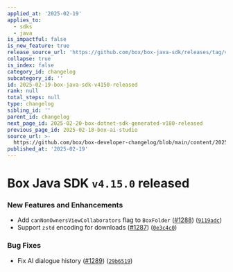 ```yaml
---
applied_at: '2025-02-19'
applies_to:
  - sdks
  - java
is_impactful: false
is_new_feature: true
release_source_url: 'https://github.com/box/box-java-sdk/releases/tag/v4.15.0'
collapse: true
is_index: false
category_id: changelog
subcategory_id: ''
id: 2025-02-19-box-java-sdk-v4150-released
rank: null
total_steps: null
type: changelog
sibling_id: ''
parent_id: changelog
next_page_id: 2025-02-20-box-dotnet-sdk-generated-v180-released
previous_page_id: 2025-02-18-box-ai-studio
source_url: >-
  https://github.com/box/box-developer-changelog/blob/main/content/2025/02-19-box-java-sdk-v4150-released.md
published_at: '2025-02-19'
---
```

# Box Java SDK `v4.15.0` released

### New Features and Enhancements

* Add `canNonOwnersViewCollaborators` flag to `BoxFolder` ([#1288][1]) ([`9119adc`][2])
* Support `zstd` encoding for downloads ([#1287][3]) ([`0e3c4c0`][4])

### Bug Fixes

* Fix AI dialogue history ([#1289][5]) ([`29b6519`][6])

[1]: https://github.com/box/box-java-sdk/issues/1288

[2]: https://github.com/box/box-java-sdk/commit/9119adceae35e892e73ed61ed30cf82ad912960d

[3]: https://github.com/box/box-java-sdk/issues/1287

[4]: https://github.com/box/box-java-sdk/commit/0e3c4c07e65ef1887cd5c393e3daf98aeb50ee47

[5]: https://github.com/box/box-java-sdk/issues/1289

[6]: https://github.com/box/box-java-sdk/commit/29b651987a5cbeead4b129cab20970f983cb6889